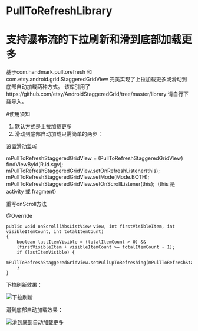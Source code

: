 # PullToRefreshLibrary
支持瀑布流的下拉刷新和滑到底部加载更多
=
基于com.handmark.pulltorefresh 和 com.etsy.android.grid.StaggeredGridView 完美实现了上拉加载更多或滑动到底部自动加载两种方式。
该库引用了https://github.com/etsy/AndroidStaggeredGrid/tree/master/library 请自行下载导入。

#使用须知
1. 默认方式是上拉加载更多
2. 滑动到底部自动加载只需简单的两步：

设置滑动监听

mPullToRefreshStaggeredGridView = (PullToRefreshStaggeredGridView) findViewById(R.id.sgv);
mPullToRefreshStaggeredGridView.setOnRefreshListener(this);
mPullToRefreshStaggeredGridView.setMode(Mode.BOTH);
mPullToRefreshStaggeredGridView.setOnScrollListener(this);（this 是activity 或 fragment）

重写onScroll方法

 @Override
 
    public void onScroll(AbsListView view, int firstVisibleItem, int visibleItemCount, int totalItemCount) 
    {
        boolean lastItemVisible = (totalItemCount > 0) && 
        (firstVisibleItem + visibleItemCount >= totalItemCount - 1);
        if (lastItemVisible) {
            mPullToRefreshStaggeredGridView.setPullUpToRefreshing(mPullToRefreshStaggeredGridView);
        }
    }

下拉刷新效果：

![下拉刷新](http://g.recordit.co/QEM5g5fezd.gif)

滑到底部自动加载效果：

![滑到底部自动加载更多](http://g.recordit.co/SWZGTCPiEP.gif)
